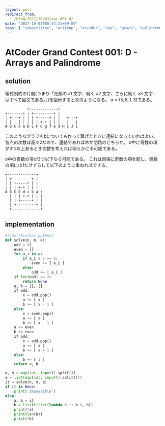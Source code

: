 ```yaml
---
layout: post
redirect_from:
  - /blog/2017/10/03/agc-001-d/
date: "2017-10-03T05:44:31+09:00"
tags: [ "competitive", "writeup", "atcoder", "agc", "graph", "palindrome" ]
---
```


# AtCoder Grand Contest 001: D - Arrays and Palindrome

## solution

等式制約の片側(つまり「先頭の a1 文字、続く a2 文字、さらに続く a3 文字 ... はすべて回文である。」)を図示すると次のようになる。
$a = ( 5, 8, 1, 3 )$である。

```
          +-------------+
+-------+ | +---------+ |
| +---+ | | | +-----+ | |   +---+
| |   | | | | | +-+ | | |   |   |
A B C b a D E F G g f e d H I J i
```

このようなグラフを$b$についても作って繋げたときに連結になっていればよい。
各点の次数は高々$2$なので、連結であれば木か閉路のどちらか。
$a$中に奇数の項が$3$つ以上あるとき次数を考えれば明らかに不可能である。

$a$中の奇数の項が$2$つ以下なら可能である。
これは両端に奇数の項を配し、偶数の項には$1$だけずらして以下のように重ねればできる。

```
+-------------+
| +---------+ |
| | +-----+ | |
| | | +-+ | | |
A B C D d c b a z
  | | | +-+ | | |
  | | +-----+ | |
  | +---------+ |
  +-------------+
```

## implementation

``` python
#!/usr/bin/env python3
def solve(n, m, a):
    odd = []
    even = []
    for a_i in a:
        if a_i % 2 == 0:
            even += [ a_i ]
        else:
            odd += [ a_i ]
    if len(odd) >= 3:
        return None
    a, b = [], []
    if odd:
        x = odd.pop()
        a += [ x ]
        b += [ x - 1 ]
    else:
        x = even.pop()
        a += [ x ]
        b += [ x - 1 ]
    a += even
    b += even
    if odd:
        x = odd.pop()
        a += [ x ]
        b += [ x + 1 ]
    else:
        b += [ 1 ]
    return a, b

n, m = map(int, input().split())
a = list(map(int, input().split()))
it = solve(n, m, a)
if it is None:
    print('Impossible')
else:
    a, b = it
    b = list(filter(lambda b_i: b_i, b))
    print(*a)
    print(len(b))
    print(*b)
```
